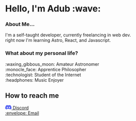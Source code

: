 <h1> Hello, I'm Adub :wave: </h1>

<h3>About Me...</h3>
<p>I'm a self-taught developer, currently freelancing in web dev.
<br/>
right now I'm learning Astro, React, and Javascript.
</p>

<h3>What about my personal life?</h3>
<p>
:waxing_gibbous_moon: Amateur Astronomer <br/>
:monocle_face: Apprentice Philosopher <br/>
:technologist: Student of the Internet <br/>
:headphones: Music Enjoyer
</p>
  
<h2>How to reach me</h2>

<a href="https://discordapp.com/users/376211192307384330/">
<img src="discord.png" height="14px" width="20px"/>
Discord</a> <br/>
<a href="mailto:alex.w.malone128@gmail.com">:envelope: Email</a>
